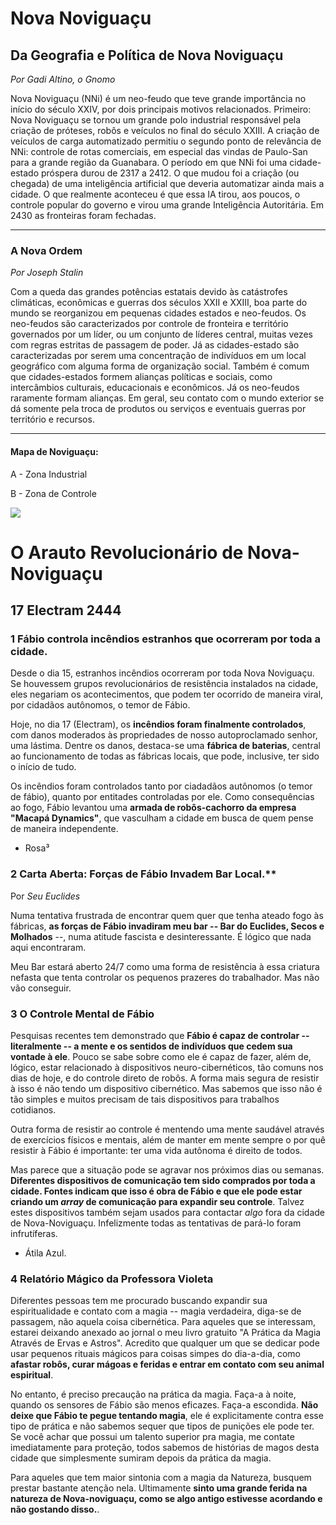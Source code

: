# Nova Noviguaçu

## Da Geografia e Política de Nova Noviguaçu

*Por Gadi Altino, o Gnomo*

Nova Noviguaçu (NNi) é um neo-feudo que teve grande importância no início do século XXIV, por dois principais motivos relacionados. Primeiro: Nova Noviguaçu se tornou um grande polo industrial responsável pela criação de próteses, robôs e veículos no final do século XXIII. A criação de veículos de carga automatizado permitiu o segundo ponto de relevância de NNi: controle de rotas comerciais, em especial das vindas de Paulo-San para a grande região da Guanabara. O período em que NNi foi uma cidade-estado próspera durou de 2317 a 2412. O que mudou foi a criação (ou chegada) de uma inteligência artificial que deveria automatizar ainda mais a cidade. O que realmente aconteceu é que essa IA tirou, aos poucos, o controle popular do governo e virou uma grande Inteligência Autoritária. Em 2430 as fronteiras foram fechadas.

---

### A Nova Ordem

*Por Joseph Stalin*

Com a queda das grandes potências estatais devido às catástrofes climáticas, econômicas e guerras dos séculos XXII e XXIII, boa parte do mundo se reorganizou em pequenas cidades estados e neo-feudos. Os neo-feudos são caracterizados por controle de fronteira e território governados por um líder, ou um conjunto de líderes central, muitas vezes com regras estritas de passagem de poder. Já as cidades-estado são caracterizadas por serem uma concentração de indivíduos em um local geográfico com alguma forma de organização social. Também é comum que cidades-estados formem alianças políticas e sociais, como intercâmbios culturais, educacionais e econômicos. Já os neo-feudos raramente formam alianças. Em geral, seu contato com o mundo exterior se dá somente pela troca de produtos ou serviços e eventuais guerras por território e recursos.

---

#### Mapa de Noviguaçu:

A - Zona Industrial

B - Zona de Controle

![](nova-noviguaçu.png)

# O Arauto Revolucionário de Nova-Noviguaçu

## 17 Electram 2444

### 1 **Fábio controla incêndios estranhos que ocorreram por toda a cidade.**

Desde o dia 15, estranhos incêndios ocorreram por toda Nova Noviguaçu. Se houvessem grupos revolucionários de resistência instalados na cidade, eles negariam os acontecimentos, que podem ter ocorrido de maneira viral, por cidadãos autônomos, o temor de Fábio.

Hoje, no dia 17 (Electram), os **incêndios foram finalmente controlados**, com danos moderados às propriedades de nosso autoproclamado senhor, uma lástima. Dentre os danos, destaca-se uma **fábrica de baterias**, central ao funcionamento de todas as fábricas locais, que pode, inclusive, ter sido o início de tudo.

Os incêndios foram controlados tanto por ciadadãos autônomos (o temor de fábio), quanto por entitades controladas por ele. Como consequências ao fogo, Fábio levantou uma **armada de robôs-cachorro da empresa "Macapá Dynamics"**, que vasculham a cidade em busca de quem pense de maneira independente.

- Rosa³

### 2 Carta Aberta: Forças de Fábio Invadem Bar Local.**

Por *Seu Euclides*

Numa tentativa frustrada de encontrar quem quer que tenha ateado fogo às fábricas, **as forças de Fábio invadiram meu bar -- Bar do Euclides, Secos e Molhados** --, numa atitude fascista e desinteressante. É lógico que nada aqui encontraram.

Meu Bar estará aberto 24/7 como uma forma de resistência à essa criatura nefasta que tenta controlar os pequenos prazeres do trabalhador. Mas não vão conseguir.

### 3 O Controle Mental de Fábio

Pesquisas recentes tem demonstrado que **Fábio é capaz de controlar -- literalmente -- a mente e os sentidos de indivíduos que cedem sua vontade à ele**. Pouco se sabe sobre como ele é capaz de fazer, além de, lógico, estar relacionado à dispositivos neuro-cibernéticos, tão comuns nos dias de hoje, e do controle direto de robôs. A forma mais segura de resistir à isso é não tendo um dispositivo cibernético. Mas sabemos que isso não é tão simples e muitos precisam de tais dispositivos para trabalhos cotidianos.

Outra forma de resistir ao controle é mentendo uma mente saudável através de exercícios físicos e mentais, além de manter em mente sempre o por quê resistir à Fábio é importante: ter uma vida autônoma é direito de todos.

Mas parece que a situação pode se agravar nos próximos dias ou semanas. **Diferentes dispositivos de comunicação tem sido comprados por toda a cidade. Fontes indicam que isso é obra de Fábio e que ele pode estar criando um *array* de comunicação para expandir seu controle**. Talvez estes dispositivos também sejam usados para contactar *algo* fora da cidade de Nova-Noviguaçu. Infelizmente todas as tentativas de pará-lo foram infrutíferas.

- Átila Azul.

### 4 Relatório Mágico da Professora Violeta

Diferentes pessoas tem me procurado buscando expandir sua espiritualidade e contato com a magia -- magia verdadeira, diga-se de passagem, não aquela coisa cibernética. Para aqueles que se interessam, estarei deixando anexado ao jornal o meu livro gratuito "A Prática da Magia Através de Ervas e Astros". Acredito que qualquer um que se dedicar pode usar pequenos rituais mágicos para coisas simpes do dia-a-dia, como **afastar robôs, curar mágoas e feridas e entrar em contato com seu animal espiritual**.

No entanto, é preciso precaução na prática da magia. Faça-a à noite, quando os sensores de Fábio são menos eficazes. Faça-a escondida. **Não deixe que Fábio te pegue tentando magia**, ele é explicitamente contra esse tipo de prática e não sabemos sequer que tipos de punições ele pode ter. Se você achar que possui um talento superior pra magia, me contate imediatamente para proteção, todos sabemos de histórias de magos desta cidade que simplesmente sumiram depois da prática da magia.

Para aqueles que tem maior sintonia com a magia da Natureza, busquem prestar bastante atenção nela. Ultimamente **sinto uma grande ferida na natureza de Nova-noviguaçu, como se algo antigo estivesse acordando e não gostando disso.**.
